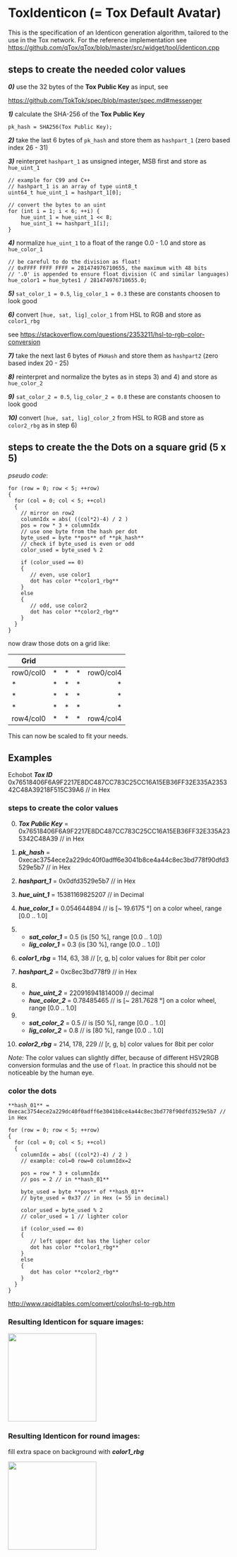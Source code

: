 # ToxIdenticon (= Tox Default Avatar)

This is the specification of an Identicon generation algorithm, tailored to the use
in the Tox network. For the reference implementation see
https://github.com/qTox/qTox/blob/master/src/widget/tool/identicon.cpp

## steps to create the needed color values

***0)*** use the 32 bytes of the **Tox Public Key** as input, see

https://github.com/TokTok/spec/blob/master/spec.md#messenger

***1)*** calculate the SHA-256 of the **Tox Public Key**

```
pk_hash = SHA256(Tox Public Key);
```

***2)*** take the last 6 bytes of `pk_hash` and store them as `hashpart_1` (zero based index 26 - 31)

***3)*** reinterpret `hashpart_1` as unsigned integer, MSB first and store as `hue_uint_1`

```
// example for C99 and C++
// hashpart_1 is an array of type uint8_t
uint64_t hue_uint_1 = hashpart_1[0];

// convert the bytes to an uint
for (int i = 1; i < 6; ++i) {
    hue_uint_1 = hue_uint_1 << 8;
    hue_uint_1 += hashpart_1[i];
}
```

***4)*** normalize `hue_uint_1` to a float of the range 0.0 - 1.0 and store as `hue_color_1`

```
// be careful to do the division as float!
// 0xFFFF FFFF FFFF = 281474976710655, the maximum with 48 bits
// '.0' is appended to ensure float division (C and similar languages)
hue_color1 = hue_bytes1 / 281474976710655.0;
```
***5)*** `sat_color_1 = 0.5`,  `lig_color_1 = 0.3` these are constants choosen to look good

***6)*** convert `[hue, sat, lig]_color_1` from HSL to RGB and store as `color1_rbg`

see https://stackoverflow.com/questions/2353211/hsl-to-rgb-color-conversion

***7)*** take the next last 6 bytes of `PkHash` and store them as `hashpart2` (zero based index 20 - 25)

***8)*** reinterpret and normalize the bytes as in steps 3) and 4) and store as `hue_color_2`

***9)*** `sat_color_2 = 0.5`,  `lig_color_2 = 0.8` these are constants choosen to look good

***10)*** convert `[hue, sat, lig]_color_2` from HSL to RGB and store as `color2_rbg` as in step 6)

## steps to create the the Dots on a square grid (5 x 5)

*pseudo code*:

```
for (row = 0; row < 5; ++row)
{
  for (col = 0; col < 5; ++col)
  {
    // mirror on row2
    columnIdx = abs( ((col*2)-4) / 2 )
    pos = row * 3 + columnIdx
    // use one byte from the hash per dot
    byte_used = byte **pos** of **pk_hash**
    // check if byte_used is even or odd
    color_used = byte_used % 2

    if (color_used == 0)
    {
       // even, use color1
       dot has color **color1_rbg**
    }
    else
    {
       // odd, use color2
       dot has color **color2_rbg**
    }
  }
}
```

now draw those dots on a grid like:

|  **Grid**  |            |     | ||
| ----------- | ----------:| ---:|---:|---:|
| row0/col0  | * | * | * | row0/col4 |
| * | * | * | * | * |
| * | * | * | * | * |
| * | * | * | * | * |
| row4/col0 | * | * | * | row4/col4 |

This can now be scaled to fit your needs.

## Examples

Echobot ***Tox ID*** 0x76518406F6A9F2217E8DC487CC783C25CC16A15EB36FF32E335A235342C48A39218F515C39A6 // in Hex

### steps to create the color values

0) ***Tox Public Key*** = 0x76518406F6A9F2217E8DC487CC783C25CC16A15EB36FF32E335A235342C48A39 // in Hex
1) ***pk_hash*** = 0xecac3754ece2a229dc40f0adff6e3041b8ce4a44c8ec3bd778f90dfd3529e5b7 // in Hex
2) ***hashpart_1*** =  0x0dfd3529e5b7 // in Hex
3) ***hue_uint_1*** = 15381169825207 // in Decimal
4) ***hue_color_1*** = 0.054644894 // is [~ 19.6175 °] on a color wheel, range [0.0 .. 1.0]
5)
    - ***sat_color_1*** = 0.5 (is [50 %], range [0.0 .. 1.0])
    - ***lig_color_1*** = 0.3 (is [30 %], range [0.0 .. 1.0])
6) ***color1_rbg*** =  114, 63, 38 // [r, g, b] color values for 8bit per color

7) ***hashpart_2*** = 0xc8ec3bd778f9 // in Hex
8)
    - ***hue_uint_2*** = 220916941814009 // decimal
    - ***hue_color_2*** = 0.78485465 // is [~ 281.7628 °] on a color wheel, range [0.0 .. 1.0]
9)
    - ***sat_color_2*** = 0.5 // is [50 %], range [0.0 .. 1.0]  
    - ***lig_color_2*** = 0.8 // is [80 %], range [0.0 .. 1.0]  
10) ***color2_rbg*** =  214, 178, 229 // [r, g, b] color values for 8bit per color

*Note:* The color values can slightly differ, because of different HSV2RGB conversion formulas
and the use of `float`. In practice this should not be noticeable by the human eye.


###  color the dots

```
**hash_01** = 0xecac3754ece2a229dc40f0adff6e3041b8ce4a44c8ec3bd778f90dfd3529e5b7 // in Hex

for (row = 0; row < 5; ++row)
{
  for (col = 0; col < 5; ++col)
  {
    columnIdx = abs( ((col*2)-4) / 2 )
    // example: col=0 row=0 columnIdx=2

    pos = row * 3 + columnIdx
    // pos = 2 // in **hash_01**

    byte_used = byte **pos** of **hash_01**
    // byte_used = 0x37 // in Hex (= 55 in decimal)

    color_used = byte_used % 2
    // color_used = 1 // lighter color

    if (color_used == 0)
    {
       // left upper dot has the ligher color
       dot has color **color1_rbg**
    }
    else
    {
       dot has color **color2_rbg**
    }
  }
}
```


http://www.rapidtables.com/convert/color/hsl-to-rgb.htm

### Resulting Identicon for square images:

<img src="https://github.com/zoff99/ToxAndroidRefImpl/blob/zoff99/Identicon_spec_dra/echobot_identicon_sqaure.png" width="200">

### Resulting Identicon for round images:
fill extra space on background with ***color1_rbg***

<img src="https://github.com/zoff99/ToxAndroidRefImpl/blob/zoff99/Identicon_spec_dra/echobot_identicon_round.png" width="200">
